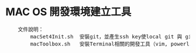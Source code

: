 <h1>MAC OS 開發環境建立工具</h1>
<pre>
	文件說明：
		macSet4Init.sh	安裝git，並產生ssh key使local git 與 github 產生關聯。
		macToolbox.sh	安裝Terminal相關的開發工具（vim, powerline, some vim plugin）
</pre>
